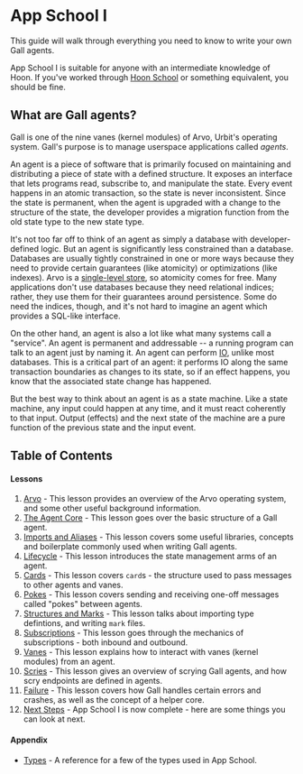 # App School I

This guide will walk through everything you need to know to write your own Gall agents.

App School I is suitable for anyone with an intermediate knowledge of Hoon. If you've worked through [Hoon School](urbit-docs/courses/hoon-school/) or something equivalent, you should be fine.

## What are Gall agents?

Gall is one of the nine vanes (kernel modules) of Arvo, Urbit's operating system. Gall's purpose is to manage userspace applications called _agents_.

An agent is a piece of software that is primarily focused on maintaining and distributing a piece of state with a defined structure. It exposes an interface that lets programs read, subscribe to, and manipulate the state. Every event happens in an atomic transaction, so the state is never inconsistent. Since the state is permanent, when the agent is upgraded with a change to the structure of the state, the developer provides a migration function from the old state type to the new state type.

It's not too far off to think of an agent as simply a database with developer-defined logic. But an agent is significantly less constrained than a database. Databases are usually tightly constrained in one or more ways because they need to provide certain guarantees (like atomicity) or optimizations (like indexes). Arvo is a [single-level store](urbit-docs/system/kernel/arvo#single-level-store), so atomicity comes for free. Many applications don't use databases because they need relational indices; rather, they use them for their guarantees around persistence. Some do need the indices, though, and it's not hard to imagine an agent which provides a SQL-like interface.

On the other hand, an agent is also a lot like what many systems call a "service". An agent is permanent and addressable -- a running program can talk to an agent just by naming it. An agent can perform [IO](https://urbit.org/blog/io-in-hoon), unlike most databases. This is a critical part of an agent: it performs IO along the same transaction boundaries as changes to its state, so if an effect happens, you know that the associated state change has happened.

But the best way to think about an agent is as a state machine. Like a state machine, any input could happen at any time, and it must react coherently to that input. Output (effects) and the next state of the machine are a pure function of the previous state and the input event.

## Table of Contents

#### Lessons

1. [Arvo](urbit-docs/courses/app-school/1-arvo) - This lesson provides an overview of the Arvo operating system, and some other useful background information.
2. [The Agent Core](urbit-docs/courses/app-school/2-agent) - This lesson goes over the basic structure of a Gall agent.
3. [Imports and Aliases](urbit-docs/courses/app-school/3-imports-and-aliases) - This lesson covers some useful libraries, concepts and boilerplate commonly used when writing Gall agents.
4. [Lifecycle](urbit-docs/courses/app-school/4-lifecycle) - This lesson introduces the state management arms of an agent.
5. [Cards](urbit-docs/courses/app-school/5-cards) - This lesson covers `card`s - the structure used to pass messages to other agents and vanes.
6. [Pokes](urbit-docs/courses/app-school/6-pokes) - This lesson covers sending and receiving one-off messages called "pokes" between agents.
7. [Structures and Marks](urbit-docs/courses/app-school/7-sur-and-marks) - This lesson talks about importing type defintions, and writing `mark` files.
8. [Subscriptions](urbit-docs/courses/app-school/8-subscriptions) - This lesson goes through the mechanics of subscriptions - both inbound and outbound.
9. [Vanes](urbit-docs/courses/app-school/9-vanes) - This lesson explains how to interact with vanes (kernel modules) from an agent.
10. [Scries](urbit-docs/courses/app-school/10-scry) - This lesson gives an overview of scrying Gall agents, and how scry endpoints are defined in agents.
11. [Failure](urbit-docs/courses/app-school/11-fail) - This lesson covers how Gall handles certain errors and crashes, as well as the concept of a helper core.
12. [Next Steps](urbit-docs/courses/app-school/12-next-steps) - App School I is now complete - here are some things you can look at next.

#### Appendix

- [Types](urbit-docs/courses/app-school/types) - A reference for a few of the types used in App School.
